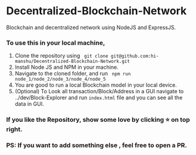 # Decentralized-Blockchain-Network
Blockchain and decentralized network using NodeJS and ExpressJS.

### To use this in your local machine,

1. Clone the repository using ``` git clone git@github.com:hi-manshu/Decentralized-Blockchain-Network.git```
1. Install Node JS and NPM in your machine.
1. Navigate to the cloned folder, and run ``` npm run node_1/node_2/node_3/node_4/node_5```
1. You are good to run a local Blockchain model in your local device.
1. (Optional) To Look all transaction/Block/Address in a GUI navigate to ../dev/Block-Explorer and run ```index.html``` file and you can see all the data in GUI.


### If you like the Repository, show some love by clicking :star:  on top right.

### PS: If you want to add something else , feel free to open a PR.



